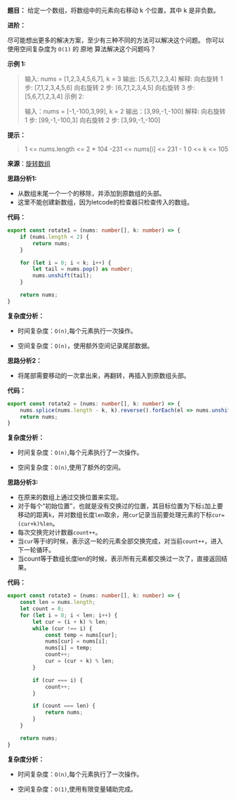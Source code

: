 **题目：** 给定一个数组，将数组中的元素向右移动 k 个位置，其中 k 是非负数。

**进阶：**

尽可能想出更多的解决方案，至少有三种不同的方法可以解决这个问题。
你可以使用空间复杂度为 `O(1)` 的 原地 算法解决这个问题吗？

**示例 1:**

> 输入: nums = [1,2,3,4,5,6,7], k = 3
> 输出: [5,6,7,1,2,3,4]
> 解释:
> 向右旋转 1 步: [7,1,2,3,4,5,6]
> 向右旋转 2 步: [6,7,1,2,3,4,5]
> 向右旋转 3 步: [5,6,7,1,2,3,4]
> 示例 2:
>
> 输入：nums = [-1,-100,3,99], k = 2
> 输出：[3,99,-1,-100]
> 解释: 
> 向右旋转 1 步: [99,-1,-100,3]
> 向右旋转 2 步: [3,99,-1,-100]

**提示：**

> 1 <= nums.length <= 2 * 104
> -231 <= nums[i] <= 231 - 1
> 0 <= k <= 105



**来源**：[旋转数组](https://leetcode-cn.com/problems/rotate-array)

**思路分析1:**

- 从数组末尾一个一个的移除，并添加到原数组的头部。
- 这里不能创建新数组，因为letcode的检查器只检查传入的数组。

**代码：**

```typescript
export const rotate1 = (nums: number[], k: number) => {
    if (nums.length < 2) {
        return nums;
    }

    for (let i = 0; i < k; i++) {
        let tail = nums.pop() as number;
        nums.unshift(tail);
    }

    return nums;
}
```

**复杂度分析：**

- 时间复杂度：`O(n)`,每个元素执行一次操作。

- 空间复杂度：`O(n)`，使用额外空间记录尾部数据。

**思路分析2：**

- 将尾部需要移动的一次拿出来，再翻转，再插入到原数组头部。

**代码：** 

```typescript
export const rotate2 = (nums: number[], k: number) => {
    nums.splice(nums.length - k, k).reverse().forEach(el => nums.unshift(el));
    return nums;
}
```

**复杂度分析：**

- 时间复杂度：`O(n)`,每个元素执行了一次操作。

- 空间复杂度：`O(n)`,使用了额外的空间。

**思路分析3:**

- 在原来的数组上通过交换位置来实现。
- 对于每个“初始位置”，也就是没有交换过的位置，其目标位置为下标`i`加上要移动的距离`k`，并对数组长度`len`取余，用`cur`记录当前要处理元素的下标`cur=(cur+k)%len`。
- 每次交换完对计数器`count++`。
- 当`cur`等于i的时候，表示这一轮的元素全部交换完成，对当前`count++`，进入下一轮循环。
- 当count等于数组长度len的时候，表示所有元素都交换过一次了，直接返回结果。

**代码：**

```typescript
export const rotate3 = (nums: number[], k: number) => {
    const len = nums.length;
    let count = 0;
    for (let i = 0; i < len; i++) {
        let cur = (i + k) % len;
        while (cur !== i) {
            const temp = nums[cur];
            nums[cur] = nums[i];
            nums[i] = temp;
            count++;
            cur = (cur + k) % len;
        }

        if (cur === i) {
            count++;
        }

        if (count === len) {
            return nums;
        }
    }

    return nums;
}
```

**复杂度分析：**

- 时间复杂度：`O(n)`,每个元素执行了一次操作。

- 空间复杂度：`O(1)`,使用有限变量辅助完成。